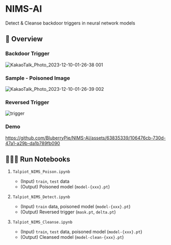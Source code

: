 # NIMS-AI

Detect & Cleanse backdoor triggers in neural network models

## 👀 Overview

### Backdoor Trigger

![KakaoTalk_Photo_2023-12-10-01-26-38 001](https://github.com/BluberryPie/NIMS-AI/assets/63835339/fc880bb6-8239-48b2-bdd2-92436f3c28f2)

### Sample - Poisoned Image

![KakaoTalk_Photo_2023-12-10-01-26-39 002](https://github.com/BluberryPie/NIMS-AI/assets/63835339/4cf8de77-1682-4de9-9c5b-c9d23011a890)

### Reversed Trigger

![trigger](https://github.com/BluberryPie/NIMS-AI/assets/63835339/ed6d588e-d97e-4571-8e76-c9104e38a7ae)

### Demo

https://github.com/BluberryPie/NIMS-AI/assets/63835339/106476cb-730d-47a1-a29b-da1b789fb090

## 🏃🏻‍♂️ Run Notebooks

1. `Talpiot_NIMS_Poison.ipynb`
    - (Input) `train`, `test` data
    - (Output) Poisoned model (`model-{xxx}.pt`)

2. `Talpiot_NIMS_Detect.ipynb`
    - (Input) `train` data, poisoned model (`model-{xxx}.pt`)
    - (Output) Reversed trigger (`mask.pt`, `delta.pt`)

3. `Talpiot_NIMS_Cleanse.ipynb`
    - (Input) `train`, `test` data, poisoned model (`model-{xxx}.pt`)
    - (Output) Cleansed model (`model-clean-{xxx}.pt`)
